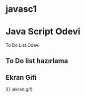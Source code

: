 # javasc1
<h1> Java Script Odevi</h1>
To Do List Odevi
<h2> To Do list hazırlama</>

<h2> Ekran Gifi</h2>

![] (ekran.gif)
